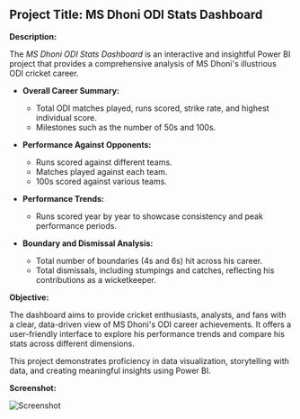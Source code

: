 ## Project Title: MS Dhoni ODI Stats Dashboard

**Description:**

The *MS Dhoni ODI Stats Dashboard* is an interactive and insightful Power BI project that provides a comprehensive analysis of MS Dhoni's illustrious ODI cricket career.

+ **Overall Career Summary:**
   - Total ODI matches played, runs scored, strike rate, and highest individual score.
   - Milestones such as the number of 50s and 100s.

+ **Performance Against Opponents:**
   - Runs scored against different teams.
   - Matches played against each team.
   - 100s scored against various teams.

+ **Performance Trends:**
   - Runs scored year by year to showcase consistency and peak performance periods.

+ **Boundary and Dismissal Analysis:**
   - Total number of boundaries (4s and 6s) hit across his career.
   - Total dismissals, including stumpings and catches, reflecting his contributions as a wicketkeeper.

**Objective:**

The dashboard aims to provide cricket enthusiasts, analysts, and fans with a clear, data-driven view of MS Dhoni's ODI career achievements. It offers a user-friendly interface to explore his performance trends and compare his stats across different dimensions.

This project demonstrates proficiency in data visualization, storytelling with data, and creating meaningful insights using Power BI.

**Screenshot:**

![Screenshot](https://github.com/user-attachments/assets/4be8a1fc-f233-405d-ba4a-2fc3fb6fd9f5)
